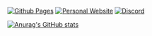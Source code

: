 [![Github Pages](https://img.shields.io/badge/Github%20Pages-go-blue)](https://kms1212.github.io)
[![Personal Website](https://img.shields.io/badge/Discord-go-blue)](https://kms1212.kro.kr)
[![Discord](https://img.shields.io/badge/Discord-go-blue)](https://discord.gg/BvwV4U3Skr)

[![Anurag's GitHub stats](https://github-readme-stats.vercel.app/api?username=kms1212)](https://github.com/anuraghazra/github-readme-stats)
